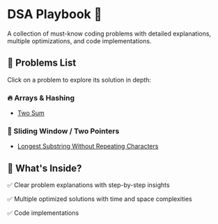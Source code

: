 # DSA Playbook 🚀

A collection of must-know coding problems with detailed explanations, multiple optimizations, and code implementations.  

## 📌 Problems List 
Click on a problem to explore its solution in depth:  

### 🔥 Arrays & Hashing  
- [Two Sum](./problems/two-sum/README.md)  

### 🚀 Sliding Window / Two Pointers
- [Longest Substring Without Repeating Characters](./problems/longest-substring-without-repeating-characters/README.md)  

## 🚀 What's Inside? 
✅ Clear problem explanations with step-by-step insights

✅ Multiple optimized solutions with time and space complexities

✅ Code implementations
